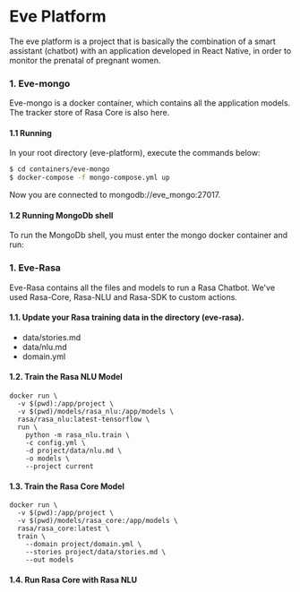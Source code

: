 # Eve Platform
The eve platform is a project that is basically the combination of a smart assistant (chatbot) with an application developed in React Native, in order to monitor the prenatal of pregnant women.

### 1. Eve-mongo
Eve-mongo is a docker container, which contains all the application models. The tracker store of Rasa Core is also here.

#### 1.1 Running

In your root directory (eve-platform), execute the commands below:

```sh
$ cd containers/eve-mongo
$ docker-compose -f mongo-compose.yml up
```
Now you are connected to mongodb://eve_mongo:27017.

#### 1.2 Running MongoDb shell

To run the MongoDb shell, you must enter the mongo docker container and run:


### 1. Eve-Rasa
Eve-Rasa contains all the files and models to run a Rasa Chatbot. We've used Rasa-Core, Rasa-NLU and Rasa-SDK to custom actions.
#### 1.1. Update your Rasa training data in the directory (eve-rasa).
- data/stories.md
- data/nlu.md
- domain.yml

#### 1.2. Train the Rasa NLU Model

```
docker run \
  -v $(pwd):/app/project \
  -v $(pwd)/models/rasa_nlu:/app/models \
  rasa/rasa_nlu:latest-tensorflow \
  run \
    python -m rasa_nlu.train \
    -c config.yml \
    -d project/data/nlu.md \
    -o models \
    --project current
```

#### 1.3. Train the Rasa Core Model

```
docker run \
  -v $(pwd):/app/project \
  -v $(pwd)/models/rasa_core:/app/models \
  rasa/rasa_core:latest \
  train \
    --domain project/domain.yml \
    --stories project/data/stories.md \
    --out models
```

#### 1.4. Run Rasa Core with Rasa NLU
